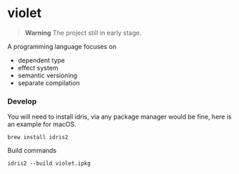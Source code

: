 # violet

> **Warning** The project still in early stage.

A programming language focuses on

- dependent type
- effect system
- semantic versioning
- separate compilation

### Develop

You will need to install idris, via any package manager would be fine, here is an example for macOS.

```shell
brew install idris2
```

Build commands

```shell
idris2 --build violet.ipkg
```
